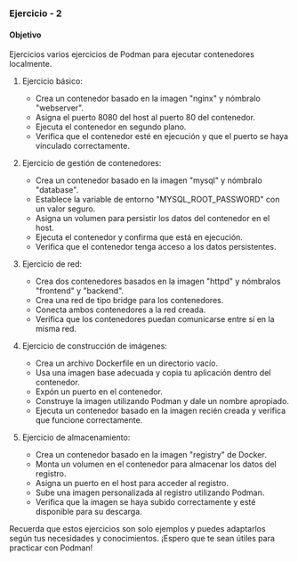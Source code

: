 ### Ejercicio - 2
#### Objetivo
Ejercicios varios ejercicios de Podman para ejecutar contenedores localmente.

1. Ejercicio básico:
   - Crea un contenedor basado en la imagen "nginx" y nómbralo "webserver".
   - Asigna el puerto 8080 del host al puerto 80 del contenedor.
   - Ejecuta el contenedor en segundo plano.
   - Verifica que el contenedor esté en ejecución y que el puerto se haya vinculado correctamente. 

2. Ejercicio de gestión de contenedores:
   - Crea un contenedor basado en la imagen "mysql" y nómbralo "database".
   - Establece la variable de entorno "MYSQL_ROOT_PASSWORD" con un valor seguro.
   - Asigna un volumen para persistir los datos del contenedor en el host.
   - Ejecuta el contenedor y confirma que está en ejecución.
   - Verifica que el contenedor tenga acceso a los datos persistentes.

3. Ejercicio de red:
   - Crea dos contenedores basados en la imagen "httpd" y nómbralos "frontend" y "backend".
   - Crea una red de tipo bridge para los contenedores.
   - Conecta ambos contenedores a la red creada.
   - Verifica que los contenedores puedan comunicarse entre sí en la misma red.

4. Ejercicio de construcción de imágenes:
   - Crea un archivo Dockerfile en un directorio vacío.
   - Usa una imagen base adecuada y copia tu aplicación dentro del contenedor.
   - Expón un puerto en el contenedor.
   - Construye la imagen utilizando Podman y dale un nombre apropiado.
   - Ejecuta un contenedor basado en la imagen recién creada y verifica que funcione correctamente.

5. Ejercicio de almacenamiento:
   - Crea un contenedor basado en la imagen "registry" de Docker.
   - Monta un volumen en el contenedor para almacenar los datos del registro.
   - Asigna un puerto en el host para acceder al registro.
   - Sube una imagen personalizada al registro utilizando Podman.
   - Verifica que la imagen se haya subido correctamente y esté disponible para su descarga.

Recuerda que estos ejercicios son solo ejemplos y puedes adaptarlos según tus necesidades y conocimientos. ¡Espero que te sean útiles para practicar con Podman!
